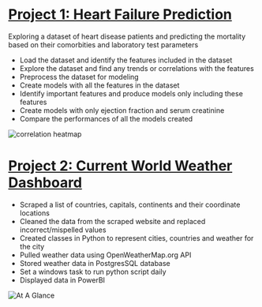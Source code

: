 # [Project 1: Heart Failure Prediction](https://github.com/malmuntazarharris/heart-failure-prediction)
Exploring a dataset of heart disease patients and predicting the mortality based on their comorbities and laboratory test parameters

* Load the dataset and identify the features included in the dataset
* Explore the dataset and find any trends or correlations with the features
* Preprocess the dataset for modeling
* Create models with all the features in the dataset
* Identify important features and produce models only including these features
* Create models with only ejection fraction and serum creatinine
* Compare the performances of all the models created

![correlation heatmap](https://user-images.githubusercontent.com/29358953/137800303-0b6026ec-12bf-4d1c-94fb-a0c7adfbfdf3.png)

# [Project 2: Current World Weather Dashboard](https://github.com/malmuntazarharris/WeatherDashboard)
* Scraped a list of countries, capitals, continents and their coordinate locations
* Cleaned the data from the scraped website and replaced incorrect/mispelled values
* Created classes in Python to represent cities, countries and weather for the city
* Pulled weather data using OpenWeatherMap.org API
* Stored weather data in PostgresSQL database
* Set a windows task to run python script daily
* Displayed data in PowerBI

![At A Glance](https://user-images.githubusercontent.com/29358953/137800284-56a4e6c9-bbaa-4090-aa89-30d5b9ead495.png)
